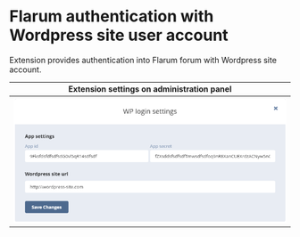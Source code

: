 # Flarum authentication with Wordpress site user account

Extension provides authentication into Flarum forum with Wordpress site account.

Extension settings on administration panel|
---------|
![Flarum wp extension settings](/resources/docs/wp-settings.png) |
